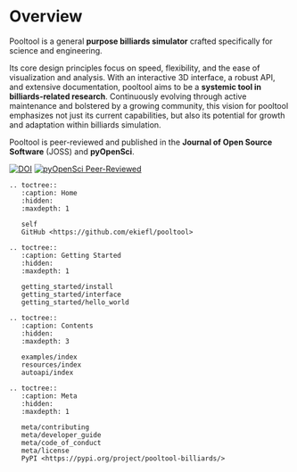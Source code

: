 # Overview

Pooltool is a general **purpose billiards simulator** crafted specifically for science and engineering.

Its core design principles focus on speed, flexibility, and the ease of visualization and analysis. With an interactive 3D interface, a robust API, and extensive documentation, pooltool aims to be a **systemic tool in billiards-related research**. Continuously evolving through active maintenance and bolstered by a growing community, this vision for pooltool emphasizes not just its current capabilities, but also its potential for growth and adaptation within billiards simulation.

Pooltool is peer-reviewed and published in the **Journal of Open Source Software** (JOSS) and **pyOpenSci**.

[![DOI](https://joss.theoj.org/papers/10.21105/joss.07301/status.svg)](https://doi.org/10.21105/joss.07301)
[![pyOpenSci Peer-Reviewed](https://pyopensci.org/badges/peer-reviewed.svg)](https://github.com/pyOpenSci/software-review/issues/173)

```{eval-rst}
.. toctree::
   :caption: Home
   :hidden:
   :maxdepth: 1

   self
   GitHub <https://github.com/ekiefl/pooltool>
```

```{eval-rst}
.. toctree::
   :caption: Getting Started
   :hidden:
   :maxdepth: 1

   getting_started/install 
   getting_started/interface
   getting_started/hello_world
```

```{eval-rst}
.. toctree::
   :caption: Contents
   :hidden:
   :maxdepth: 3

   examples/index
   resources/index
   autoapi/index
```

```{eval-rst}
.. toctree::
   :caption: Meta
   :hidden:
   :maxdepth: 1

   meta/contributing
   meta/developer_guide
   meta/code_of_conduct
   meta/license
   PyPI <https://pypi.org/project/pooltool-billiards/>
```
